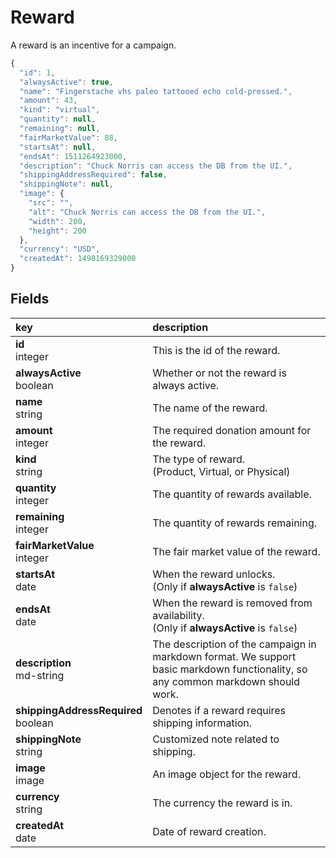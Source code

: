 # Reward

A reward is an incentive for a campaign.

```js
{
  "id": 1,
  "alwaysActive": true,
  "name": "Fingerstache vhs paleo tattooed echo cold-pressed.",
  "amount": 43,
  "kind": "virtual",
  "quantity": null,
  "remaining": null,
  "fairMarketValue": 88,
  "startsAt": null,
  "endsAt": 1511264923000,
  "description": "Chuck Norris can access the DB from the UI.",
  "shippingAddressRequired": false,
  "shippingNote": null,
  "image": {
    "src": "",
    "alt": "Chuck Norris can access the DB from the UI.",
    "width": 200,
    "height": 200
  },
  "currency": "USD",
  "createdAt": 1498169329000
}
```

## Fields

|key|description|
|:---|:---|
|**id**<br>integer| This is the id of the reward.
|**alwaysActive**<br>boolean| Whether or not the reward is always active.
|**name**<br>string| The name of the reward.
|**amount**<br>integer| The required donation amount for the reward.
|**kind**<br>string| The type of reward. <br> (Product, Virtual, or Physical)
|**quantity**<br>integer| The quantity of rewards available.
|**remaining**<br>integer| The quantity of rewards remaining.
|**fairMarketValue**<br>integer| The fair market value of the reward.
|**startsAt**<br>date| When the reward unlocks.<br>(Only if <strong>alwaysActive</strong> is ```false```)
|**endsAt**<br>date| When the reward is removed from availability.<br>(Only if <strong>alwaysActive</strong> is ```false```)
|**description**<br>md-string| The description of the campaign in markdown format. We support basic markdown functionality, so any common markdown should work.
|**shippingAddressRequired**<br>boolean| Denotes if a reward requires shipping information.
|**shippingNote**<br>string| Customized note related to shipping.
|**image**<br>image| An image object for the reward.
|**currency**<br>string| The currency the reward is in.
|**createdAt**<br>date| Date of reward creation.
